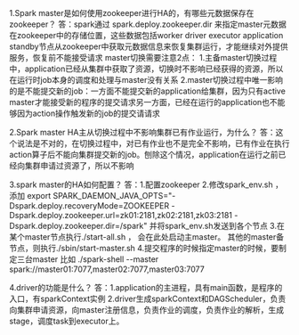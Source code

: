 1.Spark master是如何使用zookeeper进行HA的，有哪些元数据保存在zookeeper？
  答：spark通过 spark.deploy.zookeeper.dir 来指定master元数据在zookeeper中的存储位置，这些数据包括worker driver executor application
  standby节点从zookeeper中获取元数据信息来恢复集群运行，才能继续对外提供服务，恢复前不能接受请求
  master切换需要注意2点：
        1.主备master切换过程中，application已经从集群中获取了资源，切换时不影响已经获得的资源，所以在运行时job本身的调度和处理与master没有关系
        2.master切换过程中唯一影响的是不能提交新的job：一方面不能提交新的application给集群，因为只有active master才能接受新的程序的提交请求另一方面，已经在运行的application也不能够因为action操作触发新的job的提交请请求


2.Spark master HA主从切换过程中不影响集群已有作业运行，为什么？
    答：这个说法是不对的，在切换过程中，对已有作业也不是完全不影响，已有作业在执行action算子后不能向集群提交新的job。刨除这个情况，application在运行之前已经向集群申请过资源了，所以不影响


3.spark master的HA如何配置？
    答：1.配置zookeeper
        2.修改spark_env.sh ，添加
        export SPARK_DAEMON_JAVA_OPTS="-Dspark.deploy.recoveryMode=ZOOKEEPER                                   -Dspark.deploy.zookeeper.url=zk01:2181,zk02:2181,zk03:2181 -Dspark.deploy.zookeeper.dir=/spark"
        并将spark_env.sh发送到各个节点
        3.在某个master节点执行./start-all.sh ， 会在此处启动主master。 其他的master备节点，则执行./sbin/start-master.sh
        4.提交程序的时候指定master的时候，要制定三台master
        比如 ./spark-shell --master spark://master01:7077,master02:7077,master03:7077
    
4.driver的功能是什么？
    答：1.application的主进程，具有main函数，是程序的入口，有sparkContext实例
        2.driver生成sparkContext和DAGScheduler，负责向集群申请资源，向master注册信息，负责作业的调度，负责作业的解析，生成stage，调度task到executor上。

